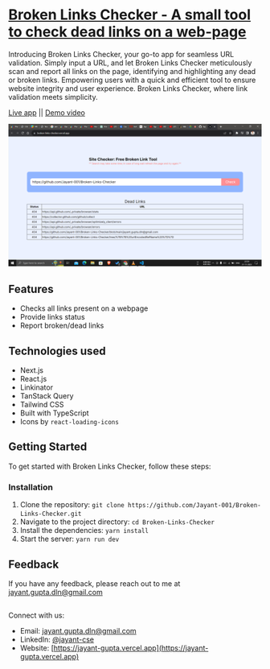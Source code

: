# [Broken Links Checker - A small tool to check dead links on a web-page](https://broken-links-checker.vercel.app/)

Introducing Broken Links Checker, your go-to app for seamless URL validation. Simply input a URL, and let Broken Links Checker meticulously scan and report all links on the page, identifying and highlighting any dead or broken links. Empowering users with a quick and efficient tool to ensure website integrity and user experience. Broken Links Checker, where link validation meets simplicity.

[Live app](https://broken-links-checker.vercel.app/) || [Demo video](https://www.youtube.com/watch?v=9FJCu1IRmlU)

![Mera Box Banner](https://raw.githubusercontent.com/Jayant-001/Broken-Links-Checker/main/public/Screenshot%20(91).png)

## Features

- Checks all links present on a webpage
- Provide links status
- Report broken/dead links

## Technologies used

- Next.js
- React.js
- Linkinator
- TanStack Query
- Tailwind CSS
- Built with TypeScript
- Icons by `react-loading-icons`


## Getting Started

To get started with Broken Links Checker, follow these steps:

### Installation

1. Clone the repository: `git clone https://github.com/Jayant-001/Broken-Links-Checker.git`
2. Navigate to the project directory: `cd Broken-Links-Checker`
3. Install the dependencies: `yarn install`
4. Start the server: `yarn run dev`

## Feedback

If you have any feedback, please reach out to me at jayant.gupta.dln@gmail.com

##

Connect with us:
- Email: [jayant.gupta.dln@gmail.com](jayant.gupta.dln@gmail.com)
- LinkedIn: [@jayant-cse](https://www.linkedin.com/in/jayant-cse/)
- Website: [https://jayant-gupta.vercel.app](https://jayant-gupta.vercel.app)

